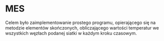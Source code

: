 # MES
Celem było zaimplementowanie prostego programu, opierającego się na metodzie
elementów skończonych, obliczającego wartości temperatur we wszystkich węzłach podanej
siatki w każdym kroku czasowym.

